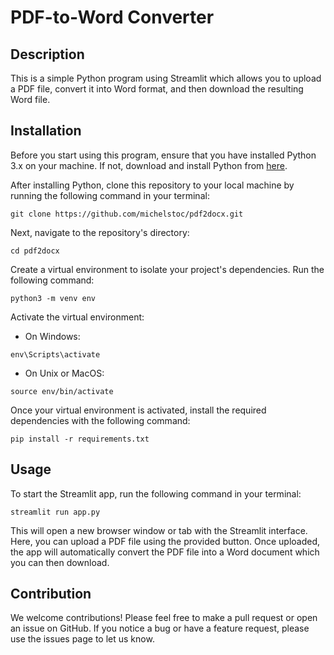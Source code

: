 # PDF-to-Word Converter

## Description

This is a simple Python program using Streamlit which allows you to upload a PDF file, convert it into Word format, and then download the resulting Word file.

## Installation

Before you start using this program, ensure that you have installed Python 3.x on your machine. If not, download and install Python from [here](https://www.python.org/downloads/).

After installing Python, clone this repository to your local machine by running the following command in your terminal:

```
git clone https://github.com/michelstoc/pdf2docx.git
```

Next, navigate to the repository's directory:

```
cd pdf2docx
```

Create a virtual environment to isolate your project's dependencies. Run the following command:

```
python3 -m venv env
```

Activate the virtual environment:

- On Windows:
```
env\Scripts\activate
```
- On Unix or MacOS:
```
source env/bin/activate
```

Once your virtual environment is activated, install the required dependencies with the following command:

```
pip install -r requirements.txt
```

## Usage

To start the Streamlit app, run the following command in your terminal:

```
streamlit run app.py
```

This will open a new browser window or tab with the Streamlit interface. Here, you can upload a PDF file using the provided button. Once uploaded, the app will automatically convert the PDF file into a Word document which you can then download.

## Contribution

We welcome contributions! Please feel free to make a pull request or open an issue on GitHub. If you notice a bug or have a feature request, please use the issues page to let us know.


